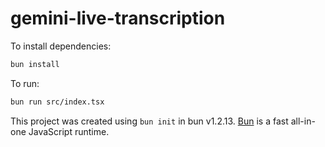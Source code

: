 # gemini-live-transcription

To install dependencies:

```bash
bun install
```

To run:

```bash
bun run src/index.tsx
```

This project was created using `bun init` in bun v1.2.13. [Bun](https://bun.sh) is a fast all-in-one JavaScript runtime.
